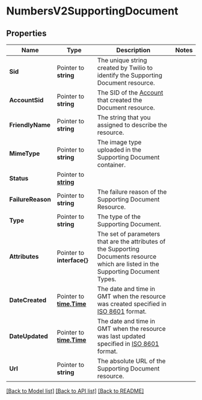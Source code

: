 # NumbersV2SupportingDocument

## Properties

Name | Type | Description | Notes
------------ | ------------- | ------------- | -------------
**Sid** | Pointer to **string** | The unique string created by Twilio to identify the Supporting Document resource. |
**AccountSid** | Pointer to **string** | The SID of the [Account](https://www.twilio.com/docs/iam/api/account) that created the Document resource. |
**FriendlyName** | Pointer to **string** | The string that you assigned to describe the resource. |
**MimeType** | Pointer to **string** | The image type uploaded in the Supporting Document container. |
**Status** | Pointer to [**string**](SupportingDocumentEnumStatus.md) |  |
**FailureReason** | Pointer to **string** | The failure reason of the Supporting Document Resource. |
**Type** | Pointer to **string** | The type of the Supporting Document. |
**Attributes** | Pointer to **interface{}** | The set of parameters that are the attributes of the Supporting Documents resource which are listed in the Supporting Document Types. |
**DateCreated** | Pointer to [**time.Time**](time.Time.md) | The date and time in GMT when the resource was created specified in [ISO 8601](https://en.wikipedia.org/wiki/ISO_8601) format. |
**DateUpdated** | Pointer to [**time.Time**](time.Time.md) | The date and time in GMT when the resource was last updated specified in [ISO 8601](https://en.wikipedia.org/wiki/ISO_8601) format. |
**Url** | Pointer to **string** | The absolute URL of the Supporting Document resource. |

[[Back to Model list]](../README.md#documentation-for-models) [[Back to API list]](../README.md#documentation-for-api-endpoints) [[Back to README]](../README.md)


